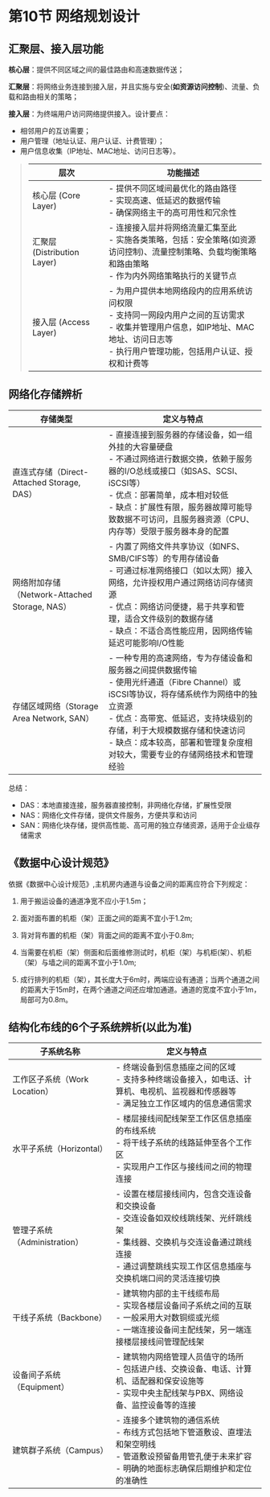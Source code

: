 # 第10节 网络规划设计

## 汇聚层、接入层功能

**核心层**：提供不同区域之间的最佳路由和高速数据传送；

**汇聚层**：将网络业务连接到接入层，并且实施与安全(**如资源访问控制**)、流量、负载和路由相关的策略；

**接入层**：为终端用户访问网络提供接入。设计要点：

- 相邻用户的互访需要；
- 用户管理（地址认证、用户认证、计费管理）；
- 用户信息收集（IP地址、MAC地址、访问日志等）。

> | 层次                        | 功能描述                                                     |
> | --------------------------- | ------------------------------------------------------------ |
> | 核心层 (Core Layer)         | - 提供不同区域间最优化的路由路径<br>- 实现高速、低延迟的数据传输<br>- 确保网络主干的高可用性和冗余性 |
> | 汇聚层 (Distribution Layer) | - 连接接入层并将网络流量汇集至此<br>- 实施各类策略，包括：安全策略(如资源访问控制)、流量控制策略、负载均衡策略和路由策略<br>- 作为内外网络策略执行的关键节点 |
> | 接入层 (Access Layer)       | - 为用户提供本地网络段内的应用系统访问权限<br>- 支持同一网段内用户之间的互访需求<br>- 收集并管理用户信息，如IP地址、MAC地址、访问日志等<br>- 执行用户管理功能，包括用户认证、授权和计费等 |

## 网络化存储辨析

| 存储类型                                      | 定义与特点                                                   |
| --------------------------------------------- | ------------------------------------------------------------ |
| 直连式存储（Direct-Attached Storage, DAS）    | - 直接连接到服务器的存储设备，如一组外挂的大容量硬盘<br>- 不通过网络进行数据交换，依赖于服务器的I/O总线或接口（如SAS、SCSI、iSCSI等）<br>- 优点：部署简单，成本相对较低<br>- 缺点：扩展性有限，服务器故障可能导致数据不可访问，且服务器资源（CPU、内存等）受限于服务器本身的配置 |
| 网络附加存储（Network-Attached Storage, NAS） | - 内置了网络文件共享协议（如NFS、SMB/CIFS等）的专用存储设备<br>- 可通过标准网络接口（如以太网）接入网络，允许授权用户通过网络访问存储资源<br>- 优点：网络访问便捷，易于共享和管理，适合文件级别的数据存储<br>- 缺点：不适合高性能应用，因网络传输延迟可能影响I/O性能 |
| 存储区域网络（Storage Area Network, SAN）     | - 一种专用的高速网络，专为存储设备和服务器之间提供数据传输<br>- 使用光纤通道（Fibre Channel）或iSCSI等协议，将存储系统作为网络中的独立资源<br>- 优点：高带宽、低延迟，支持块级别的存储，利于大规模数据存储和快速访问<br>- 缺点：成本较高，部署和管理复杂度相对较大，需要专业的存储网络技术和管理经验 |

总结：
- DAS：本地直接连接，服务器直接控制，非网络化存储，扩展性受限
- NAS：网络化文件存储，提供文件服务，方便共享和访问
- SAN：网络化块存储，提供高性能、高可用的独立存储资源，适用于企业级存储需求

## 《数据中心设计规范》

依据《数据中心设计规范》,主机房内通道与设备之间的距离应符合下列规定：

1. 用于搬运设备的通道净宽不应小于1.5m；

2. 面对面布置的机柜（架）正面之间的距离不宜小于1.2m;

3. 背对背布置的机柜（架）背面之间的距离不宜小于0.8m;

4. 当需要在机柜（架）侧面和后面维修测试时，机柜（架）与机柜(架）、机柜（架）与墙之间的距离不宜小于1.0m;

5. 成行排列的机柜（架），其长度大于6m时，两端应设有通道；当两个通道之间的距离大于15m时，在两个通道之间还应增加通道。通道的宽度不宜小于1m，局部可为0.8m。

## 结构化布线的6个子系统辨析(以此为准)

| 子系统名称                    | 定义与特点                                                   |
| ----------------------------- | ------------------------------------------------------------ |
| 工作区子系统（Work Location） | - 终端设备到信息插座之间的区域<br>- 支持多种终端设备接入，如电话、计算机、电视机、监视器和传感器等<br>- 满足独立工作区域内的信息通信需求 |
| 水平子系统（Horizontal）      | - 楼层接线间配线架至工作区信息插座的布线系统<br>- 将干线子系统的线路延伸至各个工作区<br>- 实现用户工作区与接线间之间的物理连接 |
| 管理子系统（Administration）  | - 设置在楼层接线间内，包含交连设备和交换设备<br>- 交连设备如双绞线跳线架、光纤跳线架<br>- 集线器、交换机与交连设备通过跳线连接<br>- 通过调整跳线实现工作区信息插座与交换机端口间的灵活连接切换 |
| 干线子系统（Backbone）        | - 建筑物内部的主干线缆布局<br>- 实现各楼层设备间子系统之间的互联<br>- 一般采用大对数铜缆或光缆<br>- 一端连接设备间主配线架，另一端连接楼层接线间管理配线架 |
| 设备间子系统（Equipment）     | - 建筑物内网络管理人员值守的场所<br>- 包括进户线、交换设备、电话、计算机、适配器和保安设施等<br>- 实现中央主配线架与PBX、网络设备、监控设备等的连接 |
| 建筑群子系统（Campus）        | - 连接多个建筑物的通信系统<br>- 布线方式包括地下管道敷设、直埋法和架空明线<br>- 管道敷设预留备用管孔便于未来扩容<br>- 明确的地面标志确保后期维护和定位的准确性 |